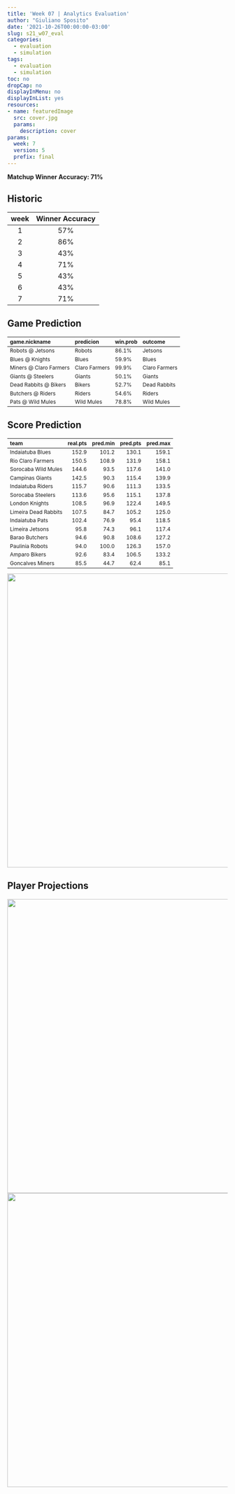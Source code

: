 ```yaml
---
title: 'Week 07 | Analytics Evaluation'
author: "Giuliano Sposito"
date: '2021-10-26T00:00:00-03:00'
slug: s21_w07_eval
categories:
  - evaluation
  - simulation
tags:
  - evaluation
  - simulation
toc: no
dropCap: no
displayInMenu: no
displayInList: yes
resources:
- name: featuredImage
  src: cover.jpg
  params:
    description: cover
params:
  week: 7
  version: 5
  prefix: final
---
```

<script src="{{< blogdown/postref >}}index_files/kePrint/kePrint.js"></script>
<link href="{{< blogdown/postref >}}index_files/lightable/lightable.css" rel="stylesheet" />
<script src="{{< blogdown/postref >}}index_files/kePrint/kePrint.js"></script>
<link href="{{< blogdown/postref >}}index_files/lightable/lightable.css" rel="stylesheet" />

**Matchup Winner Accuracy: 71%**

<!--more-->

## Historic

| week | Winner Accuracy |
|:----:|:---------------:|
| 1    |       57%       |
| 2    |       86%       |
| 3    |       43%       |
| 4    |       71%       |
| 5    |       43%       |
| 6    |       43%       |
| 7    |       71%       |







## Game Prediction

<table class="table" style="font-size: 12px; margin-left: auto; margin-right: auto;">
 <thead>
  <tr>
   <th style="text-align:left;"> game.nickname </th>
   <th style="text-align:left;"> predicion </th>
   <th style="text-align:left;"> win.prob </th>
   <th style="text-align:left;"> outcome </th>
  </tr>
 </thead>
<tbody>
  <tr>
   <td style="text-align:left;"> Robots @ Jetsons </td>
   <td style="text-align:left;"> Robots </td>
   <td style="text-align:left;"> 86.1% </td>
   <td style="text-align:left;"> Jetsons </td>
  </tr>
  <tr>
   <td style="text-align:left;"> Blues @ Knights </td>
   <td style="text-align:left;"> Blues </td>
   <td style="text-align:left;"> 59.9% </td>
   <td style="text-align:left;"> Blues </td>
  </tr>
  <tr>
   <td style="text-align:left;"> Miners @ Claro Farmers </td>
   <td style="text-align:left;"> Claro Farmers </td>
   <td style="text-align:left;"> 99.9% </td>
   <td style="text-align:left;"> Claro Farmers </td>
  </tr>
  <tr>
   <td style="text-align:left;"> Giants @ Steelers </td>
   <td style="text-align:left;"> Giants </td>
   <td style="text-align:left;"> 50.1% </td>
   <td style="text-align:left;"> Giants </td>
  </tr>
  <tr>
   <td style="text-align:left;"> Dead Rabbits @ Bikers </td>
   <td style="text-align:left;"> Bikers </td>
   <td style="text-align:left;"> 52.7% </td>
   <td style="text-align:left;"> Dead Rabbits </td>
  </tr>
  <tr>
   <td style="text-align:left;"> Butchers @ Riders </td>
   <td style="text-align:left;"> Riders </td>
   <td style="text-align:left;"> 54.6% </td>
   <td style="text-align:left;"> Riders </td>
  </tr>
  <tr>
   <td style="text-align:left;"> Pats @ Wild Mules </td>
   <td style="text-align:left;"> Wild Mules </td>
   <td style="text-align:left;"> 78.8% </td>
   <td style="text-align:left;"> Wild Mules </td>
  </tr>
</tbody>
</table>


## Score Prediction

<table class="table" style="font-size: 12px; margin-left: auto; margin-right: auto;">
 <thead>
  <tr>
   <th style="text-align:left;"> team </th>
   <th style="text-align:right;"> real.pts </th>
   <th style="text-align:right;"> pred.min </th>
   <th style="text-align:right;"> pred.pts </th>
   <th style="text-align:right;"> pred.max </th>
  </tr>
 </thead>
<tbody>
  <tr>
   <td style="text-align:left;"> Indaiatuba Blues </td>
   <td style="text-align:right;"> 152.9 </td>
   <td style="text-align:right;"> 101.2 </td>
   <td style="text-align:right;"> 130.1 </td>
   <td style="text-align:right;"> 159.1 </td>
  </tr>
  <tr>
   <td style="text-align:left;"> Rio Claro Farmers </td>
   <td style="text-align:right;"> 150.5 </td>
   <td style="text-align:right;"> 108.9 </td>
   <td style="text-align:right;"> 131.9 </td>
   <td style="text-align:right;"> 158.1 </td>
  </tr>
  <tr>
   <td style="text-align:left;"> Sorocaba Wild Mules </td>
   <td style="text-align:right;"> 144.6 </td>
   <td style="text-align:right;"> 93.5 </td>
   <td style="text-align:right;"> 117.6 </td>
   <td style="text-align:right;"> 141.0 </td>
  </tr>
  <tr>
   <td style="text-align:left;"> Campinas Giants </td>
   <td style="text-align:right;"> 142.5 </td>
   <td style="text-align:right;"> 90.3 </td>
   <td style="text-align:right;"> 115.4 </td>
   <td style="text-align:right;"> 139.9 </td>
  </tr>
  <tr>
   <td style="text-align:left;"> Indaiatuba Riders </td>
   <td style="text-align:right;"> 115.7 </td>
   <td style="text-align:right;"> 90.6 </td>
   <td style="text-align:right;"> 111.3 </td>
   <td style="text-align:right;"> 133.5 </td>
  </tr>
  <tr>
   <td style="text-align:left;"> Sorocaba Steelers </td>
   <td style="text-align:right;"> 113.6 </td>
   <td style="text-align:right;"> 95.6 </td>
   <td style="text-align:right;"> 115.1 </td>
   <td style="text-align:right;"> 137.8 </td>
  </tr>
  <tr>
   <td style="text-align:left;"> London Knights </td>
   <td style="text-align:right;"> 108.5 </td>
   <td style="text-align:right;"> 96.9 </td>
   <td style="text-align:right;"> 122.4 </td>
   <td style="text-align:right;"> 149.5 </td>
  </tr>
  <tr>
   <td style="text-align:left;"> Limeira Dead Rabbits </td>
   <td style="text-align:right;"> 107.5 </td>
   <td style="text-align:right;"> 84.7 </td>
   <td style="text-align:right;"> 105.2 </td>
   <td style="text-align:right;"> 125.0 </td>
  </tr>
  <tr>
   <td style="text-align:left;"> Indaiatuba Pats </td>
   <td style="text-align:right;"> 102.4 </td>
   <td style="text-align:right;"> 76.9 </td>
   <td style="text-align:right;"> 95.4 </td>
   <td style="text-align:right;"> 118.5 </td>
  </tr>
  <tr>
   <td style="text-align:left;"> Limeira Jetsons </td>
   <td style="text-align:right;"> 95.8 </td>
   <td style="text-align:right;"> 74.3 </td>
   <td style="text-align:right;"> 96.1 </td>
   <td style="text-align:right;"> 117.4 </td>
  </tr>
  <tr>
   <td style="text-align:left;"> Barao Butchers </td>
   <td style="text-align:right;"> 94.6 </td>
   <td style="text-align:right;"> 90.8 </td>
   <td style="text-align:right;"> 108.6 </td>
   <td style="text-align:right;"> 127.2 </td>
  </tr>
  <tr>
   <td style="text-align:left;"> Paulinia Robots </td>
   <td style="text-align:right;"> 94.0 </td>
   <td style="text-align:right;"> 100.0 </td>
   <td style="text-align:right;"> 126.3 </td>
   <td style="text-align:right;"> 157.0 </td>
  </tr>
  <tr>
   <td style="text-align:left;"> Amparo Bikers </td>
   <td style="text-align:right;"> 92.6 </td>
   <td style="text-align:right;"> 83.4 </td>
   <td style="text-align:right;"> 106.5 </td>
   <td style="text-align:right;"> 133.2 </td>
  </tr>
  <tr>
   <td style="text-align:left;"> Goncalves Miners </td>
   <td style="text-align:right;"> 85.5 </td>
   <td style="text-align:right;"> 44.7 </td>
   <td style="text-align:right;"> 62.4 </td>
   <td style="text-align:right;"> 85.1 </td>
  </tr>
</tbody>
</table>


<img src="{{< blogdown/postref >}}index_files/figure-html/scoreChart-1.png" width="672" />

## Player Projections

<img src="{{< blogdown/postref >}}index_files/figure-html/pointsProj-1.png" width="672" />

<img src="{{< blogdown/postref >}}index_files/figure-html/projErrors-1.png" width="672" />

